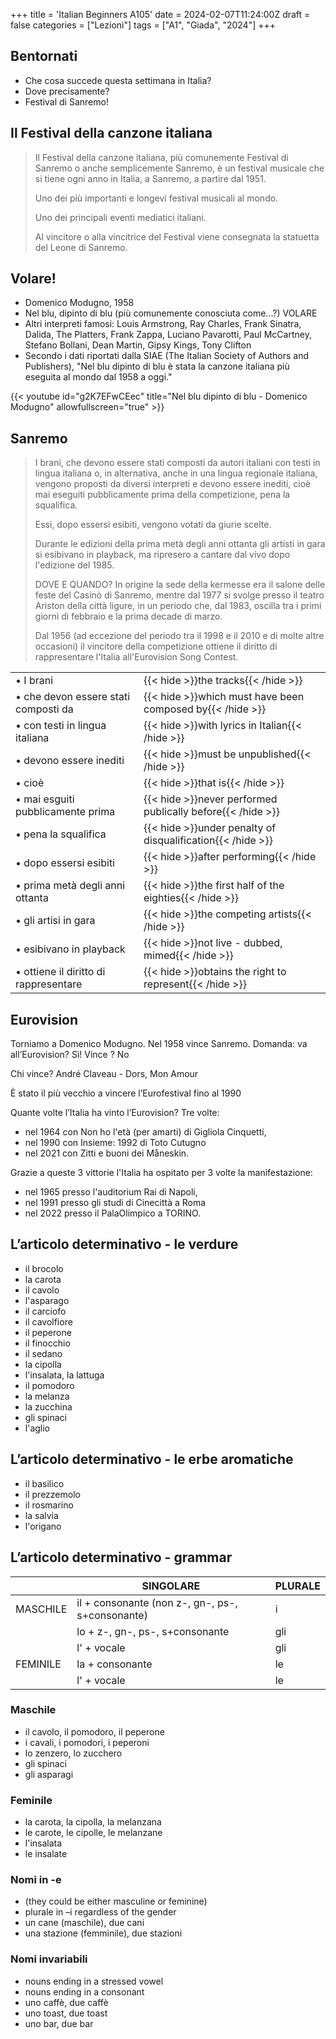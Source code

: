 +++
title = 'Italian Beginners A105'
date = 2024-02-07T11:24:00Z
draft = false
categories = ["Lezioni"]
tags = ["A1", "Giada", "2024"]
+++

## Bentornati

- Che cosa succede questa settimana in Italia?
- Dove precisamente?
- Festival di Sanremo!

## Il Festival della canzone italiana

> Il Festival della canzone italiana, più comunemente Festival di Sanremo o anche
> semplicemente Sanremo, è un festival musicale che si tiene ogni anno in Italia,
> a Sanremo, a partire dal 1951.
>
> Uno dei più importanti e longevi festival musicali al mondo.
>
> Uno dei principali eventi mediatici italiani.
>
> Al vincitore o alla vincitrice del Festival viene consegnata la statuetta del Leone di Sanremo.
>

## Volare!

- Domenico Modugno, 1958
- Nel blu, dipinto di blu (più comunemente conosciuta come...?) VOLARE
- Altri interpreti famosi: Louis Armstrong, Ray Charles, Frank Sinatra,
  Dalida, The Platters, Frank Zappa, Luciano Pavarotti, Paul McCartney,
  Stefano Bollani, Dean Martin, Gipsy Kings, Tony Clifton
- Secondo i dati riportati dalla SIAE (The Italian Society of Authors and Publishers),
  "Nel blu dipinto di blu è stata la canzone italiana più eseguita al mondo dal 1958 a oggi."

{{< youtube id="g2K7EFwCEec" title="Nel blu dipinto di blu - Domenico Modugno" allowfullscreen="true" >}}

## Sanremo

> I brani, che devono essere stati composti da autori italiani con testi in lingua italiana o, in
> alternativa, anche in una lingua regionale italiana, vengono proposti da diversi interpreti e devono
> essere inediti, cioè mai eseguiti pubblicamente prima della competizione, pena la squalifica.
>
> Essi, dopo essersi esibiti, vengono votati da giurie scelte.
>
> Durante le edizioni della prima metà degli anni ottanta gli artisti in gara si esibivano in playback,
> ma ripresero a cantare dal vivo dopo l'edizione del 1985.
>
> DOVE E QUANDO? In origine la sede della kermesse era il salone delle feste del Casinò di
> Sanremo, mentre dal 1977 si svolge presso il teatro Ariston della città ligure, in un periodo che, dal
> 1983, oscilla tra i primi giorni di febbraio e la prima decade di marzo.
>
> Dal 1956 (ad eccezione del periodo tra il 1998 e il 2010 e di molte altre occasioni) il vincitore della
> competizione ottiene il diritto di rappresentare l'Italia all'Eurovision Song Contest.
>


| | |
|------------|-----------|
| &bull; I brani | {{< hide >}}the tracks{{< /hide >}} |
| &bull; che devon essere stati composti da | {{< hide >}}which must have been composed by{{< /hide >}} |
| &bull; con testi in lingua italiana | {{< hide >}}with lyrics in Italian{{< /hide >}} |
| &bull; devono essere inediti | {{< hide >}}must be unpublished{{< /hide >}} |
| &bull; cioè | {{< hide >}}that is{{< /hide >}} |
| &bull; mai esguiti pubblicamente prima | {{< hide >}}never performed publically before{{< /hide >}} |
| &bull; pena la squalifica | {{< hide >}}under penalty of disqualification{{< /hide >}} |
| &bull; dopo essersi esibiti | {{< hide >}}after performing{{< /hide >}} |
| &bull; prima metà degli anni ottanta | {{< hide >}}the first half of the eighties{{< /hide >}} |
| &bull; gli artisi in gara | {{< hide >}}the competing artists{{< /hide >}} |
| &bull; esibivano in playback | {{< hide >}}not live - dubbed, mimed{{< /hide >}} |
| &bull; ottiene il diritto di rappresentare | {{< hide >}}obtains the right to represent{{< /hide >}} |

## Eurovision

Torniamo a Domenico Modugno. Nel 1958 vince Sanremo.
Domanda: va all’Eurovision? Sì! Vince ? No

Chi vince? André Claveau - Dors, Mon Amour

È stato il più vecchio a vincere l’Eurofestival fino al 1990

Quante volte l’Italia ha vinto l’Eurovision? Tre volte:

- nel 1964 con Non ho l'età (per amarti) di Gigliola Cinquetti,
- nel 1990 con Insieme: 1992 di Toto Cutugno
- nel 2021 con Zitti e buoni dei Måneskin.

Grazie a queste 3 vittorie l'Italia ha ospitato per 3 volte la manifestazione:

- nel 1965 presso l'auditorium Rai di Napoli,
- nel 1991 presso gli studi di Cinecittà a Roma
- nel 2022 presso il PalaOlimpico a TORINO.

## L’articolo determinativo - le verdure

- il brocolo
- la carota
- il cavolo
- l'asparago
- il carciofo
- il cavolfiore
- il peperone
- il finocchio
- il sedano
- la cipolla
- l'insalata, la lattuga
- il pomodoro
- la melanza
- la zucchina
- gli spinaci
- l'aglio

## L’articolo determinativo - le erbe aromatiche

- il basilico
- il prezzemolo
- il rosmarino
- la salvia
- l'origano

## L’articolo determinativo - grammar

| | SINGOLARE | PLURALE |
|------------|-----------|-----------|
| MASCHILE | il + consonante (non z-, gn-, ps-, s+consonante) | i |
|          | lo + z-, gn-, ps-, s+consonante | gli |
|          | l' + vocale | gli |
| FEMINILE | la + consonante | le |
|          | l' + vocale | le |

### Maschile

- il cavolo, il pomodoro, il peperone
- i cavali, i pomodori, i peperoni
- lo zenzero, lo zucchero
- gli spinaci
- gli asparagi

### Feminile

- la carota, la cipolla, la melanzana
- le carote, le cipolle, le melanzane
- l'insalata
- le insalate

### Nomi in -e

- (they could be either masculine or feminine)
- plurale in –i regardless of the gender
- un cane (maschile), due cani
- una stazione (femminile), due stazioni

### Nomi invariabili

- nouns ending in a stressed vowel
- nouns ending in a consonant
- uno caffè, due caffè
- uno toast, due toast
- uno bar, due bar
